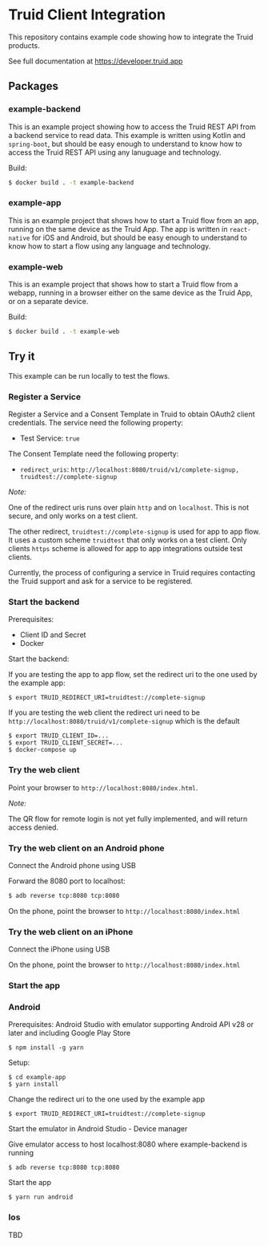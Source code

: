 # Truid Client Integration

This repository contains example code showing how to integrate the Truid products.

See full documentation at https://developer.truid.app

## Packages

### example-backend

This is an example project showing how to access the Truid REST API from a backend service to read data. This example is written using Kotlin and `spring-boot`, but should be easy enough to understand to know how to access the Truid REST API using any lanuguage and technology.

Build:

```bash
$ docker build . -t example-backend
```

### example-app

This is an example project that shows how to start a Truid flow from an app, running on the same device as the Truid App. The app is written in `react-native` for iOS and Android, but should be easy enough to understand to know how to start a flow using any language and technology.

### example-web

This is an example project that shows how to start a Truid flow from a webapp, running in a browser either on the same device as the Truid App, or on a separate device.

Build:

```bash
$ docker build . -t example-web
```

## Try it

This example can be run locally to test the flows.

### Register a Service

Register a Service and a Consent Template in Truid to obtain OAuth2 client credentials. The service need the following property:
- Test Service: `true`

The Consent Template need the following property:
- `redirect_uris`: `http://localhost:8080/truid/v1/complete-signup, truidtest://complete-signup` 

_Note:_

One of the redirect uris runs over plain `http` and on `localhost`. This is not secure, and only works on a test client.

The other redirect, `truidtest://complete-signup` is used for app to app flow. It uses a custom scheme `truidtest` that only works on a test client. 
Only clients `https` scheme is allowed for app to app integrations outside test clients.

Currently, the process of configuring a service in Truid requires contacting the Truid support and ask for a service to be registered.

### Start the backend

Prerequisites:
- Client ID and Secret
- Docker

Start the backend:


If you are testing the app to app flow, set the redirect uri to the one used by the example app:
```
$ export TRUID_REDIRECT_URI=truidtest://complete-signup
```
If you are testing the web client the redirect uri need to be `http://localhost:8080/truid/v1/complete-signup` which is the default

```
$ export TRUID_CLIENT_ID=...
$ export TRUID_CLIENT_SECRET=...
$ docker-compose up
```

### Try the web client

Point your browser to `http://localhost:8080/index.html`.

_Note:_

The QR flow for remote login is not yet fully implemented, and will return access denied.

### Try the web client on an Android phone

Connect the Android phone using USB

Forward the 8080 port to localhost:

```bash
$ adb reverse tcp:8080 tcp:8080
```

On the phone, point the browser to `http://localhost:8080/index.html`

### Try the web client on an iPhone

Connect the iPhone using USB

On the phone, point the browser to `http://localhost:8080/index.html`

### Start the app

### Android 

Prerequisites:
Android Studio with emulator supporting Android API v28 or later and including Google Play Store


`$ npm install -g yarn`

Setup:

```
$ cd example-app
$ yarn install
```

Change the redirect uri to the one used by the example app
```
$ export TRUID_REDIRECT_URI=truidtest://complete-signup
```

Start the emulator in Android Studio - Device manager

Give emulator access to host localhost:8080 where example-backend is running

`$ adb reverse tcp:8080 tcp:8080`

Start the app

`$ yarn run android`

### Ios
TBD
